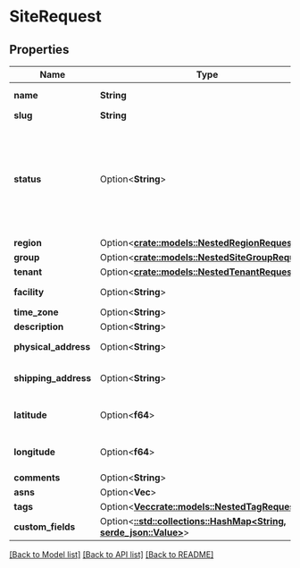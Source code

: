 # SiteRequest

## Properties

Name | Type | Description | Notes
------------ | ------------- | ------------- | -------------
**name** | **String** | Full name of the site | 
**slug** | **String** |  | 
**status** | Option<**String**> | * `planned` - Planned * `staging` - Staging * `active` - Active * `decommissioning` - Decommissioning * `retired` - Retired | [optional]
**region** | Option<[**crate::models::NestedRegionRequest**](NestedRegionRequest.md)> |  | [optional]
**group** | Option<[**crate::models::NestedSiteGroupRequest**](NestedSiteGroupRequest.md)> |  | [optional]
**tenant** | Option<[**crate::models::NestedTenantRequest**](NestedTenantRequest.md)> |  | [optional]
**facility** | Option<**String**> | Local facility ID or description | [optional]
**time_zone** | Option<**String**> |  | [optional]
**description** | Option<**String**> |  | [optional]
**physical_address** | Option<**String**> | Physical location of the building | [optional]
**shipping_address** | Option<**String**> | If different from the physical address | [optional]
**latitude** | Option<**f64**> | GPS coordinate in decimal format (xx.yyyyyy) | [optional]
**longitude** | Option<**f64**> | GPS coordinate in decimal format (xx.yyyyyy) | [optional]
**comments** | Option<**String**> |  | [optional]
**asns** | Option<**Vec<i32>**> |  | [optional]
**tags** | Option<[**Vec<crate::models::NestedTagRequest>**](NestedTagRequest.md)> |  | [optional]
**custom_fields** | Option<[**::std::collections::HashMap<String, serde_json::Value>**](serde_json::Value.md)> |  | [optional]

[[Back to Model list]](../README.md#documentation-for-models) [[Back to API list]](../README.md#documentation-for-api-endpoints) [[Back to README]](../README.md)



